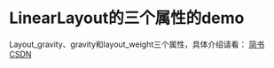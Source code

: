 # LinearLayout的三个属性的demo
Layout_gravity、gravity和layout_weight三个属性，具体介绍请看：
[简书](http://www.jianshu.com/p/2e7846bf9126)
[CSDN](http://blog.csdn.net/u013254061/article/details/51627307)
